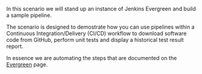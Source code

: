 In this scenario we will stand up an instance of Jenkins Evergreen and build a sample pipeline.

The scenario is designed to demostrate how you can use pipelines within a Continuous Integration/Delivery (CI/CD) workflow to download software code from GitHub, perform unit tests and display a historical test result report.

In essence we are automating the steps that are documented on the [Evergreen](https://jenkins.io/projects/evergreen/) page.